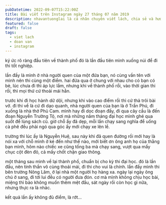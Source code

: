 ```yaml
---
pubDatetime: 2022-09-07T15:22:00Z
title: Bài viết trên Instagram ngày 27 tháng 07 năm 2019
description: nhavantuonglai là cá nhân chuyên viết lách, chia sẻ và hướng dẫn mọi người thuần thục hơn khi thực hành viết lách mỗi ngày qua những bài chia sẻ ngắn trên Instagram chính thức.
featured: false
draft: false
tags:
  - viet lach
  - doan van
  - instagram
---
```


ký ức rõ ràng đầu tiên về thành phố đó là lần đầu tiên mình xuống núi để đi thi tốt nghiệp.

lần đấy là mình ở nhà người quen của một đứa bạn, nó cùng vần tên với mình nên thi cùng một điểm. hai đứa qua ở chung với nhau cho có bạn có bè, lúc chưa đi thì áp lực lắm, nhưng khi về thành phố rồi, vào thời gian thi rồi, thì mọi thứ cứ thoải mái hẳn.

trước khi đi học hành dữ dội, nhưng khi vào cao điểm rồi thì cứ thả trôi bài vở. đi thi về là cứ đi dạo quanh, nhà người quen của bạn là ở Trần Phú, đi xuống là nhà thờ Phủ Cam. mình hay đi dọc đoạn đấy, đi qua cây cầu là đến đoạn Nguyễn Trường Tộ, nơi mà những năm tháng đại học mình ghé qua suốt để lùng sách cũ. giờ chỗ ấy đã dẹp, mỗi lần chạy sang nghĩa để uống cà phê đều phải ngó qua góc ấy mới chạy xe lên lề.

trường thi lúc ấy là Nguyễn Huệ, sau này khi đã quen đường rồi mới hay là nói xa với chỗ mình ở ké đến như thế nào, mới biết ơn ông anh họ của thằng bạn mình, hôm nào chiếc xe cũng tống ba mà chạy sang, vượt qua mấy chục cột đèn đỏ, cả mấy chốt chặn giao thông.

một tháng sau mình về lại thành phố, chuẩn bị cho kỳ thi đại học. đó là lần đầu, nên tinh thần vô cùng thoải mái, đi thi cho vui là chính. lần đấy mình thi bên trường Nông Lâm, ở lại nhà một người họ hàng xa. ngày lại ngày ông chú ở sang, đi tới lui đều có người đưa đón. cơ mà mình không chịu học bài, miệng thì bảo không muốn thêm mệt đầu, sát ngày rồi còn học gì nữa, nhưng thực ra là nhác.

kết quả lần ấy không đủ điểm, là rớt…
